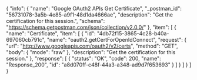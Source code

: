 {
  "info": {
    "name": "Google OAuth2 APIs Get Certificate",
    "_postman_id": "56731078-3a5b-4e85-a9f1-48d1da4666ae",
    "description": "Get the certification for this session.",
    "schema": "https://schema.getpostman.com/json/collection/v2.0.0/"
  },
  "item": [
    {
      "name": "Certificate",
      "item": [
        {
          "id": "4db72f15-3865-4c28-b40a-697060cb791c",
          "name": "oauth2.getCertForOpenIdConnect",
          "request": {
            "url": "http://www.googleapis.com/oauth2/v2/certs",
            "method": "GET",
            "body": {
              "mode": "raw"
            },
            "description": "Get the certification for this session."
          },
          "response": [
            {
              "status": "OK",
              "code": 200,
              "name": "Response_200",
              "id": "a8d070ff-c48f-44a3-a348-ad9d7f653693"
            }
          ]
        }
      ]
    }
  ]
}